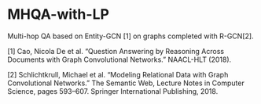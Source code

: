 # MHQA-with-LP

Multi-hop QA based on Entity-GCN [1] on graphs completed with R-GCN[2].

[1] Cao, Nicola De et al. “Question Answering by Reasoning Across Documents with Graph Convolutional Networks.” NAACL-HLT (2018).

[2] Schlichtkrull, Michael et al. “Modeling Relational Data with Graph Convolutional Networks.” The Semantic Web, Lecture Notes in Computer Science, pages 593–607. Springer International Publishing, 2018.
